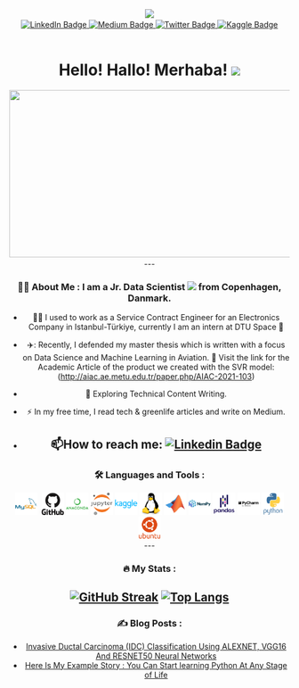 <div id="header" align="center">
  <img src="https://media.giphy.com/media/MKorKFj0Muz4P0CI7D/giphy.gif">
</div>

<div id="badges" align="center">
  <a href="https://www.linkedin.com/in/gulizardurmaz/">
    <img src="https://img.shields.io/badge/LinkedIn-blue?style=for-the-badge&logo=linkedin&logoColor=white" alt="LinkedIn Badge"/>
  </a>
  <a href="https://medium.com/@gulizar-durmaz">
    <img src="https://img.shields.io/badge/Medium-black?style=for-the-badge&logo=medium&logoColor=white" alt="Medium Badge"/>
  </a>
  <a href="https://twitter.com/GulizarDurmaz">
    <img src="https://img.shields.io/badge/Twitter-blue?style=for-the-badge&logo=twitter&logoColor=white" alt="Twitter Badge"/>
  </a>
  <a href="https://www.kaggle.com/gulizardurmaz">
    <img src="https://img.shields.io/badge/Kaggle-blue?style=for-the-badge&logo=kaggle&logoColor=white" alt="Kaggle Badge"/>
  </a>
<div id="badges">
<img src="https://komarev.com/ghpvc/?username=gulizarrr&style=flat-square&color=blue" alt=""/>
<h1>
  Hello! Hallo! Merhaba!
  <img src="https://media.giphy.com/media/hvRJCLFzcasrR4ia7z/giphy.gif" width="30px"/>
</h1>
<div align="center">
  <img src="https://media.giphy.com/media/A3YdACvScgYiERTws8/giphy.gif" width="600" height="300"/>
</div>
  ---

### :woman_technologist: About Me : I am a Jr. Data Scientist <img src="https://media.giphy.com/media/WUlplcMpOCEmTGBtBW/giphy.gif" width="30"> from Copenhagen, Danmark.
  - 👩‍🔧 I used to work as a Service Contract Engineer for an Electronics Company in Istanbul-Türkiye, currently I am an intern at DTU Space 🚀
  - ✈️: Recently, I defended my master thesis which is written with a focus on Data Science and Machine Learning in Aviation. 🤟 Visit the link for the Academic Article of the product we created with the SVR model: (http://aiac.ae.metu.edu.tr/paper.php/AIAC-2021-103)

- :seedling: Exploring Technical Content Writing.

- :zap: In my free time, I read tech & greenlife articles and write on Medium.

- :mailbox:How to reach me: [![Linkedin Badge](https://img.shields.io/badge/-Gülizar-blue?style=flat&logo=Linkedin&logoColor=white)](https://www.linkedin.com/in/gulizardurmaz/)
  ---

### :hammer_and_wrench: Languages and Tools :
<div>
  <img src="https://github.com/devicons/devicon/blob/master/icons/mysql/mysql-original-wordmark.svg" title="MySQL"  alt="MySQL" width="40" height="40"/>&nbsp;
  <img src="https://github.com/devicons/devicon/blob/master/icons/github/github-original-wordmark.svg" title="GitHub" **alt="GitHub" width="40" height="40"/>
    <img src="https://github.com/devicons/devicon/blob/master/icons/anaconda/anaconda-original-wordmark.svg" title="Anaconda" **alt="Anaconda" width="40" height="40"/>
    <img src="https://github.com/devicons/devicon/blob/master/icons/jupyter/jupyter-original-wordmark.svg" title="Jupyter" **alt="Jupyter" width="40" height="40"/>
    <img src="https://github.com/devicons/devicon/blob/master/icons/kaggle/kaggle-original-wordmark.svg" title="Kaggle" **alt="Kaggle" width="40" height="40"/>
    <img src="https://github.com/devicons/devicon/blob/master/icons/linux/linux-original.svg" title="Linux" **alt="Linux" width="40" height="40"/>
    <img src="https://github.com/devicons/devicon/blob/master/icons/matlab/matlab-original.svg" title="Matlab" **alt="Matlab" width="40" height="40"/>
    <img src="https://github.com/devicons/devicon/blob/master/icons/numpy/numpy-original-wordmark.svg" title="Numpy" **alt="Numpy" width="40" height="40"/>
    <img src="https://github.com/devicons/devicon/blob/master/icons/pandas/pandas-original-wordmark.svg" title="Pandas" **alt="Pandas" width="40" height="40"/>
    <img src="https://github.com/devicons/devicon/blob/master/icons/pycharm/pycharm-original-wordmark.svg" title="Pycharm" **alt="Pycharm" width="40" height="40"/>
    <img src="https://github.com/devicons/devicon/blob/master/icons/python/python-original-wordmark.svg" title="Python" **alt="Python" width="40" height="40"/>
      <img src="https://github.com/devicons/devicon/blob/master/icons/ubuntu/ubuntu-plain-wordmark.svg" title="Ubuntu" **alt="Ubuntu" width="40" height="40"/>
</div>
---

### :fire: My Stats : 
  [![GitHub Streak](http://github-readme-streak-stats.herokuapp.com?user=Gulizarrr&theme=synthwave&border_radius=4.7)](https://git.io/streak-stats)
  [![Top Langs](https://github-readme-stats.vercel.app/api/top-langs/?username=Gulizarrr&layout=compact&theme=vision-friendly-dark)](https://github.com/anuraghazra/github-readme-stats)
  ---

### :writing_hand: Blog Posts :
  <!-- BLOG-POST-LIST:START -->
- [Invasive Ductal Carcinoma &lpar;IDC&rpar; Classification Using ALEXNET, VGG16 And RESNET50 Neural Networks](https://gulizar-durmaz.medium.com/alexnet-vgg16-ve-resnet50-si%CC%87ni%CC%87r-a%C4%9Flari-kullanimi-i%CC%87le-i%CC%87nvazi%CC%87v-duktal-karsi%CC%87noma-idc-siniflandirm-2e0ecda7b572?source=rss-b2210dd67c29------2)
- [Here Is My Example Story : You Can Start learning Python At Any Stage of Life](https://gulizar-durmaz.medium.com/here-is-my-example-story-you-can-start-learning-python-at-any-stage-of-life-7e0f134ed6d8?source=rss-b2210dd67c29------2)
<!-- BLOG-POST-LIST:END -->
